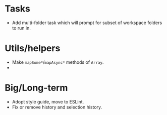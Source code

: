 # Tasks
- Add multi-folder task which will prompt for subset of workspace folders to run in.

# Utils/helpers
- Make `mapSome*`/`mapAsync*` methods of `Array`.
- 

# Big/Long-term
- Adopt style guide, move to ESLint.
- Fix or remove history and selection history.